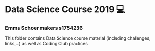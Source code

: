 # Data Science Course 2019  :computer:

### Emma Schoenmakers s1754286

This folder contains Data Science course material (including challenges, links,...) as well as Coding Club practices
